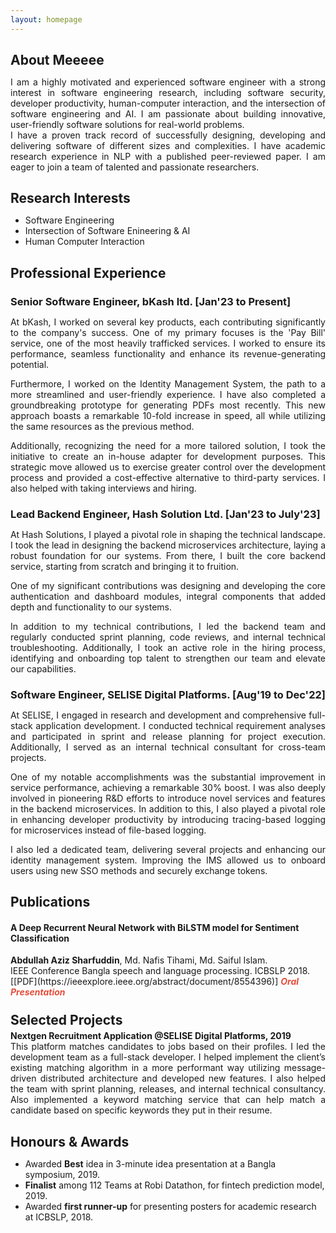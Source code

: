 ```yaml
---
layout: homepage
---
```

<h2 class="h2-color" style="margin-bottom:4px;"> About Meeeee</h2>
<p class="par-color" style="text-align: justify">I am a highly motivated and experienced software engineer with a strong interest in software engineering research, including software security, developer productivity, human-computer interaction, and the intersection of software engineering and AI. I am passionate about building innovative, user-friendly software solutions for real-world problems. 
<br>
I have a proven track record of successfully designing, developing and delivering software of different sizes and complexities. I have academic research experience in NLP with a published peer-reviewed paper. I am eager to join a team of talented and passionate researchers.
 </p>

<h2 class="h2-color" style="margin-bottom:4px"> Research Interests </h2>

<ul>
  <li class="par-color">Software Engineering</li>
  <li class="par-color">Intersection of Software Enineering & AI</li>
  <li class="par-color">Human Computer Interaction</li>
 
  
</ul>

<h2 class="h2-color"  style="margin-bottom:4px">Professional Experience</h2>
<h3 class="h2-color" style="margin-bottom:4px">Senior Software Engineer, bKash ltd. [Jan'23 to Present]</h3>
<p class="par-color" style="margin-bottom:8px; text-align: justify;">At bKash, I worked on several key products, each contributing significantly to the company's success. One of my primary focuses is the 'Pay Bill' service, one of the most heavily trafficked services. I worked to ensure its performance, seamless functionality and enhance its revenue-generating potential.</p>
<p class="par-color" style="margin-bottom:8px; text-align: justify;">
Furthermore, I worked on the Identity Management System, the path to a more streamlined and user-friendly experience. I have also completed a groundbreaking prototype for generating PDFs most recently. This new approach boasts a remarkable 10-fold increase in speed, all while utilizing the same resources as the previous method.</p>
<p class="par-color" style="text-align: justify;">
Additionally, recognizing the need for a more tailored solution, I took the initiative to create an in-house adapter for development purposes. This strategic move allowed us to exercise greater control over the development process and provided a cost-effective alternative to third-party services. I also helped with taking interviews and hiring.</p>



<h3 class="h2-color" style="margin-bottom:4px">Lead Backend Engineer, Hash Solution Ltd. [Jan'23 to July'23]</h3>
<p class="par-color" style="margin-bottom:8px; text-align: justify;">At Hash Solutions, I played a pivotal role in shaping the technical landscape. I took the lead in designing the backend microservices architecture, laying a robust foundation for our systems. From there, I built the core backend service, starting from scratch and bringing it to fruition.</p>
<p class="par-color" style="margin-bottom:8px; text-align: justify;">
One of my significant contributions was designing and developing the core authentication and dashboard modules, integral components that added depth and functionality to our systems.</p>
<p class="par-color" style="text-align: justify;">
In addition to my technical contributions, I led the backend team and regularly conducted sprint planning, code reviews, and internal technical troubleshooting. Additionally, I took an active role in the hiring process, identifying and onboarding top talent to strengthen our team and elevate our capabilities.</p>




<h3 class="h2-color"  style="margin-bottom:4px;">Software Engineer, SELISE Digital Platforms. [Aug'19 to Dec'22]</h3> 
<p class="par-color" style="margin-bottom:8px; text-align: justify;">At SELISE, I engaged in research and development and comprehensive full-stack application development. I conducted technical requirement analyses and participated in sprint and release planning for project execution. Additionally, I served as an internal technical consultant for cross-team projects.</p>
<p class="par-color" style="margin-bottom:8px; text-align: justify;">
One of my notable accomplishments was the substantial improvement in service performance, achieving a remarkable 30% boost. I was also deeply involved in pioneering R&D efforts to introduce novel services and features in the backend microservices. In addition to this, I also played a pivotal role in enhancing developer productivity by introducing tracing-based logging for microservices instead of file-based logging.</p>
<p class="par-color" style="text-align: justify;">
I also led a dedicated team, delivering several projects and enhancing our identity management system. Improving the IMS allowed us to onboard users using new SSO methods and securely exchange tokens.</p>

<!-- ## News

- **[Feb 2020]** Our paper about incremental learning is accepted to [CVPR 2020](http://cvpr2020.thecvf.com/).
- **[Feb 2020]** We will host the [ACM Multimedia Asia 2020](https://mmasia2020.org/) conference in Singapore!
- **[Sep 2019]** Our paper about few-shot learning is accepted to [NeurIPS 2019](https://nips.cc/Conferences/2019).
- **[Mar 2019]** Our paper about few-shot learning is accepted to [CVPR 2019](http://cvpr2019.thecvf.com/). -->

<h2 class="h2-color" style="margin-bottom:4px"> Publications </h2>
<h4 class="par-color">A Deep Recurrent Neural Network with BiLSTM model for Sentiment Classification </h4>
  <p class="par-color" style="margin : 0"><strong>Abdullah Aziz Sharfuddin</strong>, Md. Nafis Tihami, Md. Saiful Islam.
  <br>
  IEEE Conference Bangla speech and language processing. ICBSLP 2018.</p>
  [[PDF](https://ieeexplore.ieee.org/abstract/document/8554396)]  <strong><i style="color:#e74d3c">Oral Presentation</i></strong>

<!-- <h2 class="h2-color">Selected Projects</h2> -->
<!-- Projects -->
<h2 class="h2-color" style="margin-top:24px; margin-bottom:4px">Selected Projects</h2>
<h4 class="h2-color" style="margin : 0">Nextgen Recruitment Application @SELISE Digital Platforms, 2019</h4>
<p class="par-color" style="margin-top: 0; text-align: justify;">This platform matches candidates to jobs based on their profiles. I led the development team as a full-stack developer. I helped implement the client’s existing matching algorithm in a more performant way utilizing message-driven distributed architecture and developed new features. I also helped the team with sprint planning, releases, and internal technical consultancy. Also implemented a keyword matching service that can help match a candidate based on specific keywords they put in their resume. </p>

<h2 class="h2-color" style="margin-bottom:4px">Honours & Awards</h2>
  <ul>
    <li class="par-color">Awarded <strong>Best</strong> idea in 3-minute idea presentation at a Bangla symposium, 2019.</li>
    <li class="par-color"><strong>Finalist</strong> among 112 Teams at Robi Datathon, for fintech prediction model, 2019.</li>
    <li class="par-color"> Awarded <strong>first runner-up</strong> for presenting posters for academic research at ICBSLP, 2018.</li>
  </ul>
<!-- ## Selected Talks

- **Learning to Self-Train for Semi-Supervised Few-Shot Classification**
  <br>
  NeurIPS Official Meetups
  <br>
  Beijing, China, December 2019 [[Slides](https://people.mpi-inf.mpg.de/~yaliu/files/learning-to-self-train-slides.pdf)]

- **Multi-Class Incremental Learning**
  <br>
  School of Computer Science and Engineering, Nanyang Technological University
  <br>
  Singapore, July 2019 [[Slides](https://people.mpi-inf.mpg.de/~yaliu/files/multi-class-incremental-learning.pdf)]

- **Meta-Transfer Learning for Few-Shot Learning**
  <br>
  School of Computing, National University of Singapore
  <br>
  Singapore, April 2019 [[Slides](https://people.mpi-inf.mpg.de/~yaliu/files/meta-transfer-learning-slides.pdf)]

## Services

- Co-organizer: [ACM MM Asia 2020](https://mmasia2020.org/).
- Conference Reviewers: [NeurIPS 2020](https://neurips.cc/Conferences/2020), and [CVPR 2020](http://cvpr2020.thecvf.com/).
- Journal Reviewers: [T-PAMI](https://ieeexplore.ieee.org/xpl/RecentIssue.jsp?punumber=34), and [IJCV](https://www.springer.com/journal/11263). -->


<h2 class="h2-color" style="margin-bottom:4px">Test Scores</h2>
<ul>
  <li class="par-color"><strong>GRE(312)</strong> Quant: 165 | Verbal: 147 | AWA: 3.5</li>
  <li class="par-color"><strong> IELTS(7.5)</strong>Listening: 8 | Reading: 8 | Speaking: 7 | Writing: 7</li>
</ul>

